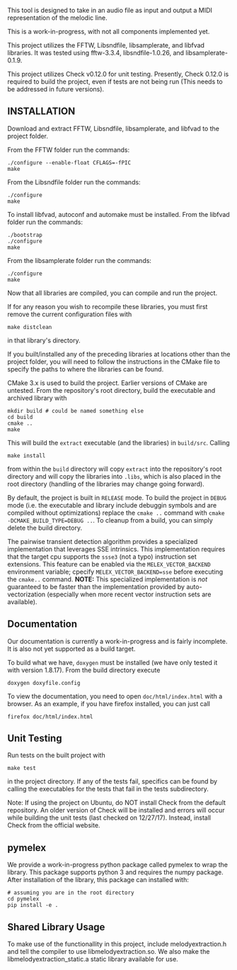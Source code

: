 This tool is designed to take in an audio file as input and output a MIDI 
representation of the melodic line.

This is a work-in-progress, with not all components implemented yet.

This project utilizes the FFTW, Libsndfile, libsamplerate, and libfvad
libraries. It was tested using fftw-3.3.4, libsndfile-1.0.26, and
libsamplerate-0.1.9.

This project utilizes Check v0.12.0 for unit testing. Presently, Check
0.12.0 is required to build the project, even if tests are not being
run (This needs to be addressed in future versions). 

INSTALLATION
------------

Download and extract FFTW, Libsndfile, libsamplerate, and libfvad to the
project folder.

From the FFTW folder run the commands:

	./configure --enable-float CFLAGS=-fPIC
	make

From the Libsndfile folder run the commands:

	./configure
	make

To install libfvad, autoconf and automake must be installed. From the libfvad
folder run the commands:

	./bootstrap
	./configure
	make

From the libsamplerate folder run the commands:

	./configure
	make

Now that all libraries are compiled, you can compile and run the project.

If for any reason you wish to recompile these libraries, you must first remove
the current configuration files with
	
	make distclean

in that library's directory.


If you built/installed any of the preceding libraries at locations other than
the project folder, you will need to follow the instructions in the CMake file
to specify the paths to where the libraries can be found.


CMake 3.x is used to build the project. Earlier versions of CMake are untested. From the repository's root directory, build the executable and archived library with
	
	mkdir build # could be named something else
	cd build
	cmake ..
	make

This will build the `extract` executable (and the libraries) in `build/src`.
Calling

	make install

from within the `build` directory will copy `extract` into the repository's root directory and will copy the libraries into `.libs`, which is also placed in the root directory (handling of the libraries may change going forward).

By default, the project is built in `RELEASE` mode.
To build the project in `DEBUG` mode (i.e. the executable and library include debuggin symbols and are compiled without optimizations) replace the `cmake ..` command with `cmake -DCMAKE_BUILD_TYPE=DEBUG ..`.
To cleanup from a build, you can simply delete the build directory.

The pairwise transient detection algorithm provides a specialized implementation that leverages SSE intrinsics.
This implementation requires that the target cpu supports the `ssse3` (not a typo) instruction set extensions.
This feature can be enabled via the `MELEX_VECTOR_BACKEND` environment variable; cpecify `MELEX_VECTOR_BACKEND=sse` before executing the `cmake..` command.
**NOTE:** This specialized implementation is *not* guaranteed to be faster than the implementation provided by auto-vectorization (especially when more recent vector instruction sets are available).

Documentation
-------------
Our documentation is currently a work-in-progress and is fairly incomplete.
It is also not yet supported as a build target.

To build what we have, `doxygen` must be installed (we have only tested it with
version 1.8.17). From the build directory execute

	doxygen doxyfile.config

To view the documentation, you need to open `doc/html/index.html` with a
browser. As an example, if you have firefox installed, you can just call

	firefox doc/html/index.html

Unit Testing
------------

Run tests on the built project with

	make test

in the project directory. If any of the tests fail, specifics can be found by
calling the executables for the tests that fail in the tests subdirectory.

Note: If using the project on Ubuntu, do NOT install Check from the default
repository. An older version of Check will be installed and errors will occur
while building the unit tests (last checked on 12/27/17). Instead, install
Check from the official website.

pymelex
-------

We provide a work-in-progress python package called pymelex to wrap the
library. This package supports python 3 and requires the numpy package. After
installation of the library, this package can installed with:

	# assuming you are in the root directory
	cd pymelex
	pip install -e .


Shared Library Usage
--------------------

To make use of the functionallity in this project, include melodyextraction.h
and tell the compiler to use libmelodyextraction.so. We also make the
libmelodyextraction_static.a static library available for use.
